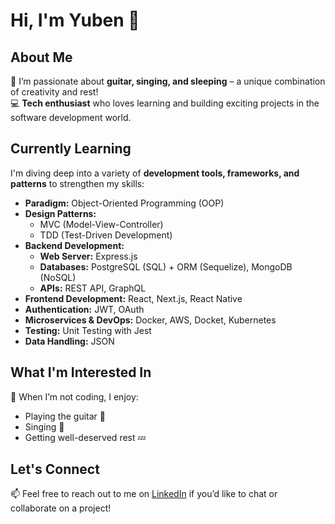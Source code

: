 # Hi, I'm Yuben 👋  

## About Me  
🎸 I’m passionate about **guitar, singing, and sleeping** – a unique combination of creativity and rest!  
💻 **Tech enthusiast** who loves learning and building exciting projects in the software development world.  

## Currently Learning  
I'm diving deep into a variety of **development tools, frameworks, and patterns** to strengthen my skills:  
- **Paradigm:** Object-Oriented Programming (OOP)  
- **Design Patterns:**  
  - MVC (Model-View-Controller)  
  - TDD (Test-Driven Development)  
- **Backend Development:**  
  - **Web Server:** Express.js
  - **Databases:** PostgreSQL (SQL) + ORM (Sequelize), MongoDB (NoSQL)  
  - **APIs:** REST API, GraphQL  
- **Frontend Development:** React, Next.js, React Native  
- **Authentication:** JWT, OAuth  
- **Microservices & DevOps:** Docker, AWS, Docket, Kubernetes  
- **Testing:** Unit Testing with Jest  
- **Data Handling:** JSON  

## What I'm Interested In  
🎼 When I’m not coding, I enjoy:  
- Playing the guitar 🎸  
- Singing 🎤  
- Getting well-deserved rest 💤  

## Let's Connect  
📫 Feel free to reach out to me on [LinkedIn](https://www.linkedin.com/in/yuben-bauty/) if you’d like to chat or collaborate on a project!
